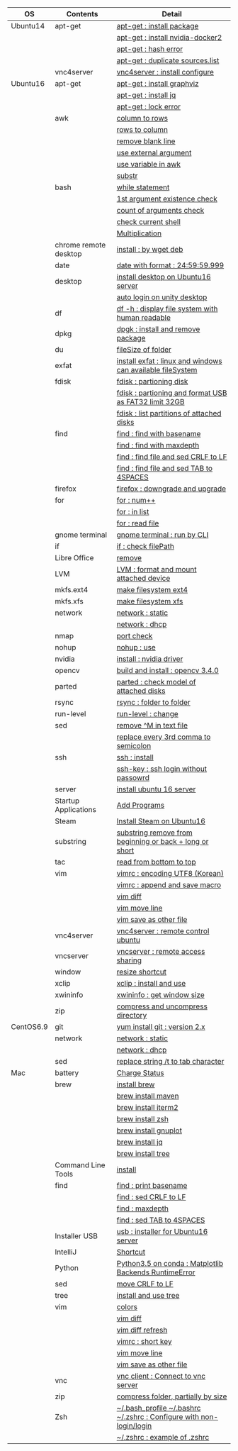 | OS        | Contents              | Detail                                                                                                                          |
|-----------|-----------------------|---------------------------------------------------------------------------------------------------------------------------------|
| Ubuntu14  | apt-get               | [apt-get : install package](01_Ubuntu/01_14.04/01_apt-get/01_apt-get_install.md)                                                |
|           |                       | [apt-get : install nvidia-docker2](01_Ubuntu/01_14.04/01_apt-get/02_install_nvidia_docker_v2.md)                                |
|           |                       | [apt-get : hash error](01_Ubuntu/01_14.04/01_apt-get/03_apt-get_update_hash_sum_error.md)                                       |
|           |                       | [apt-get : duplicate sources.list](01_Ubuntu/01_14.04/01_apt-get/04_apt-get_Duplicate_sources.list.md)                          |
|           | vnc4server            | [vnc4server : install configure](01_Ubuntu/01_14.04/02_vnc4server/01_install_config_vnc4server.md)                              |
| Ubuntu16  | apt-get               | [apt-get : install graphviz](01_Ubuntu/02_16/01_apt-get/01_apt-get_install_graphviz_with_python3.5.md)                          |
|           |                       | [apt-get : install jq](01_Ubuntu/02_16/01_apt-get/02_apt-get_install_jq.md)                                                     |
|           |                       | [apt-get : lock error](01_Ubuntu/02_16/01_apt-get/03_apt-get_lock_error.md)                                                     |
|           | awk                   | [column to rows](01_Ubuntu/02_16/02_awk/01_awk_column_to_rows.md)                                                               | 
|           |                       | [rows to column](01_Ubuntu/02_16/02_awk/02_awk_rows_to_column.md)                                                               |
|           |                       | [remove blank line](01_Ubuntu/02_16/02_awk/03_awk_remove_blank_line.md)                                                         |
|           |                       | [use external argument](01_Ubuntu/02_16/02_awk/04_awk_use_external_argument.md)                                                 |
|           |                       | [use variable in awk](01_Ubuntu/02_16/02_awk/05_awk_use_variable.md)                                                            |
|           |                       | [substr](01_Ubuntu/02_16/02_awk/06_awk_substr.md)                                                                               |
|           | bash                  | [while statement](01_Ubuntu/02_16/03_bash/01_While_Statement.md)                                                                |
|           |                       | [1st argument existence check](01_Ubuntu/02_16/03_bash/02_f_condition_1st_argument_existence_check.md)                          |
|           |                       | [count of arguments check](01_Ubuntu/02_16/03_bash/03_if_condition_count_of_arguments_check.md)                                 |
|           |                       | [check current shell](01_Ubuntu/02_16/03_bash/04_check_current_shell.md)                                                        |
|           |                       | [Multiplication](01_Ubuntu/02_16/03_bash/05_Multiplication_on_Bash.md)                                                          |
|           | chrome remote desktop | [install : by wget deb](01_Ubuntu/02_16/05_chrome_remote_desktop/01_install_chrome_remote_desktop.md)                           |
|           | date                  | [date with format : 24:59:59.999](01_Ubuntu/02_16/06_date/01_date_with_hour_min_sec_nano.md)                                    |
|           | desktop               | [install desktop on Ubuntu16 server](01_Ubuntu/02_16/07_desktop/01_install_desktop_on_Ubuntu16_server.md)                       |
|           |                       | [auto login on unity desktop](01_Ubuntu/02_16/07_desktop/02_auto_login+on_ubuntu16_desktop.md)                                  |
|           | df                    | [df -h : display file system with human readable](01_Ubuntu/02_16/08_df/01_df_with_human_readerble.md)                          |
|           | dpkg                  | [dpgk : install and remove package](01_Ubuntu/02_16/09_dpkg/01_dpkg_install_remove_package.md)                                  |
|           | du                    | [fileSize of folder](01_Ubuntu/02_16/10_du/01_du_file_size_of_folder.md)                                                        |
|           | exfat                 | [install exfat : linux and windows can available fileSystem](01_Ubuntu/02_16/11_exfat/01_install_exfat_on_ubuntu16.md)          |
|           | fdisk                 | [fdisk : partioning disk](01_Ubuntu/02_16/12_fdisk/01_fdisk_partioning_disk.md)                                                 |
|           |                       | [fdisk : partioning and format USB as FAT32 limit 32GB](01_Ubuntu/02_16/12_fdisk/02_format_USB_as_FAT32.md)                     |
|           |                       | [fdisk : list partitions of attached disks](01_Ubuntu/02_16/12_fdisk/03_fdisk_list_disks.md)                                    |
|           | find                  | [find : find with basename](01_Ubuntu/02_16/13_find/01_find_with_basename.md)                                                   |
|           |                       | [find : find with maxdepth](01_Ubuntu/02_16/13_find/02_find_with_maxdepth.md)                                                   |
|           |                       | [find : find file and sed CRLF to LF](01_Ubuntu/02_16/13_find/03_find_and_sed_move_CRLF_to_LF.md)                               |
|           |                       | [find : find file and sed TAB to 4SPACES](01_Ubuntu/02_16/13_find/04_find_and_sed_move_TAB_to_4SPACES.md)                       |
|           | firefox               | [firefox : downgrade and upgrade](01_Ubuntu/02_16/14_firefox/01_firefox_downgrade_57_to_45.md)                                  |
|           | for                   | [for : num++](01_Ubuntu/02_16/15_for_statement/01_for_num++.md)                                                                 |
|           |                       | [for : in list](01_Ubuntu/02_16/15_for_statement/02_for_in_list.md)                                                             |
|           |                       | [for : read file](01_Ubuntu/02_16/15_for_statement/03_for_read_file.md)                                                         |
|           | gnome terminal        | [gnome terminal : run by CLI](01_Ubuntu/02_16/16_gnome_terminal/01_run_gnome_terminal_by_CLI.md)                                |
|           | if                    | [if : check filePath](01_Ubuntu/02_16/17_if/01_if_check_filePath.md)                                                            |
|           | Libre Office          | [remove](01_Ubuntu/02_16/18_LibreOffice/01_remove_LibreOffice.md)                                                               |
|           | LVM                   | [LVM : format and mount attached device](01_Ubuntu/02_16/19_LVM/01_LVM_on_attached_device.md)                                   |
|           | mkfs.ext4             | [make filesystem ext4](01_Ubuntu/02_16/20_mkfs.ext4/01_mkfs.ext4_device.md)                                                     |
|           | mkfs.xfs              | [make filesystem xfs](01_Ubuntu/02_16/21_mkfs.xfs/01_mkfs.xfs_device.md)                                                        |
|           | network               | [network : static](01_Ubuntu/02_16/22_network/01_static/01_configure_static.md)                                                 |
|           |                       | [network : dhcp](01_Ubuntu/02_16/22_network/01_static/01_configure_static.md)                                                   |
|           | nmap                  | [port check](01_Ubuntu/02_16/23_nmap/01_install_use_nmap.md)                                                                    |
|           | nohup                 | [nohup : use](01_Ubuntu/02_16/24_nohup/01_use_nohup.md)                                                                         |
|           | nvidia                | [install : nvidia driver](01_Ubuntu/02_16/25_nvidia/01_install_nvidia_driver.md)                                                |
|           | opencv                | [build and install : opencv 3.4.0](01_Ubuntu/02_16/26_OpenCV/01_Build_OpenCV_3.4_with_opencv_contrib.md)                        |
|           | parted                | [parted : check model of attached disks](01_Ubuntu/02_16/27_parted/01_parted_list.md)                                           |
|           | rsync                 | [rsync : folder to folder](01_Ubuntu/02_16/28_rsync/01_rsync_folder_to_folder.md)                                               |
|           | run-level             | [run-level : change](01_Ubuntu/02_16/29_run-level/01_change_run-level.md)                                                       |
|           | sed                   | [remove \^M in text file](01_Ubuntu/02_16/30_sed/01_remove_^M_with_sed.md)                                                      | 
|           |                       | [replace every 3rd comma to semicolon](01_Ubuntu/02_16/30_sed/02_replace_every_3rd_comma_to_semicolon.md)                       |
|           | ssh                   | [ssh : install](01_Ubuntu/02_16/32_ssh/01_install_ssh.md)                                                                       |
|           |                       | [ssh-key : ssh login without passowrd](01_Ubuntu/02_16/32_ssh/02_add_publicKey_to_server.md)                                    |
|           | server                | [install ubuntu 16 server](01_Ubuntu/02_16/31_server/01_install_ubuntu16_server.md)                                             | 
|           | Startup Applications  | [Add Programs](01_Ubuntu/02_16/33_Startup_Applications/01_add_programs.md)                                                      |
|           | Steam                 | [Install Steam on Ubuntu16](01_Ubuntu/02_16/34_Steam/01_install_Steam_on_ubuntu16.md)                                           |
|           | substring             | [substring remove from beginning or back + long or short](01_Ubuntu/02_16/35_substring/01_substring_remove.md)                  |
|           | tac                   | [read from bottom to top](01_Ubuntu/02_16/36_tac/01_tac.md)                                                                     |
|           | vim                   | [vimrc : encoding UTF8 (Korean)](01_Ubuntu/02_16/37_vim/01_vimrc_encoding_korean.md)                                            |
|           |                       | [vimrc : append and save macro](01_Ubuntu/02_16/37_vim/02_vimrc_append_save_macro.md)                                           |
|           |                       | [vim diff](01_Ubuntu/02_16/37_vim/03_vim_diff.md)                                                                               | 
|           |                       | [vim move line](01_Ubuntu/02_16/37_vim/04_vim_move_line.md)                                                                     | 
|           |                       | [vim save as other file](01_Ubuntu/02_16/37_vim/05_vim_save_as_other_File.md)                                                   | 
|           | vnc4server            | [vnc4server : remote control ubuntu](01_Ubuntu/02_16/38_vnc4server/01_install_config_vnc4server.md)                             |
|           | vncserver             | [vncserver : remote access sharing](01_Ubuntu/02_16/38_vnc4server/02_configure_vncserver_on_ubuntu16_desktop.md)                |
|           | window                | [resize shortcut](01_Ubuntu/02_16/39_window/01_resize_window.md)                                                                |
|           | xclip                 | [xclip : install and use](01_Ubuntu/02_16/40_xclip/01_install_and_use_xclip.md)                                                 |
|           | xwininfo              | [xwininfo : get window size](01_Ubuntu/02_16/41_xwininfo/01_use_xwininfo.md)                                                    |
|           | zip                   | [compress and uncompress directory](01_Ubuntu/02_16/42_zip/01_zip_directory.md)                                                 | 
| CentOS6.9 | git                   | [yum install git : version 2.x](02_CentOS/01_6.9/01_git/01_yum_install_git.md)                                                  |
|           | network               | [network : static](02_CentOS/01_6.9/02_network/01_static.md)                                                                    |
|           |                       | [network : dhcp](02_CentOS/01_6.9/02_network/02_dhcp.md)                                                                        |
|           | sed                   | [replace string /t to tab character](02_CentOS/01_6.9/03_sed/01_sed_string_replace.md)                                          |
| Mac       | battery               | [Charge Status](03_Mac/01_Battery/01_Charge_Status.md)                                                                          |
|           | brew                  | [install brew](03_Mac/02_brew/01_install_brew.md)                                                                               |
|           |                       | [brew install maven](03_Mac/02_brew/02_brew_install_mavern.md)                                                                  |
|           |                       | [brew install iterm2](03_Mac/02_brew/03_brew_install_iterm2.md)                                                                 |
|           |                       | [brew install zsh](03_Mac/02_brew/04_brew_install_zsh.md)                                                                       |
|           |                       | [brew install gnuplot](03_Mac/02_brew/05_brew_install_gnuplot.md)                                                               |
|           |                       | [brew install jq](03_Mac/02_brew/06_brew_install_jq.md)                                                                         |
|           |                       | [brew install tree](03_Mac/02_brew/07_brew_install_tree.md)                                                                     |
|           | Command Line Tools    | [install](03_Mac/03_Command_Line_Tools/01_install_Command_Line_Tools.md)                                                        |
|           | find                  | [find : print basename](03_Mac/04_find/01_find_with_basename.md)                                                                |
|           |                       | [find : sed CRLF to LF](03_Mac/04_find/03_find_and_sed_move_CRLF_to_LF.md)                                                      |
|           |                       | [find : maxdepth](03_Mac/04_find/02_find_with_maxdepth.md)                                                                      |
|           |                       | [find : sed TAB to 4SPACES](03_Mac/04_find/04_find_and_sed_move_TAB_to_4SPACES.md)                                              |
|           | Installer USB         | [usb : installer for Ubuntu16 server](03_Mac/05_installer_usb/01_create_installer_usb_for_ubuntu16_server.md)                   |
|           | IntelliJ              | [Shortcut](03_Mac/06_IntelliJ/01_Shortcuts.md)                                                                                  |
|           | Python                | [Python3.5 on conda : Matplotlib Backends RuntimeError](03_Mac/07_Python/01_with_Conda/01_Matplotlib_backends_RuntimeError.md)  |
|           | sed                   | [move CRLF to LF](03_Mac/08_sed/01_sed_remove_CRLF_to_LF.md)                                                                    |
|           | tree                  | [install and use tree](03_Mac/09_tree/01_install_use_tree_on_mac.md)                                                            |
|           | vim                   | [colors](03_Mac/10_vim/01_vimrc_configure.md)                                                                                   |
|           |                       | [vim diff](03_Mac/10_vim/02_vim_diff.md)                                                                                        |
|           |                       | [vim diff refresh](03_Mac/10_vim/03_vim_diff_refresh.md)                                                                        |
|           |                       | [vimrc : short key](03_Mac/10_vim/04_vimrc.md)                                                                                  |
|           |                       | [vim move line](03_Mac/10_vim/05_vim_move_line.md)                                                                              |
|           |                       | [vim save as other file](03_Mac/10_vim/06_vim_save_as_other_File.md)                                                            |
|           | vnc                   | [vnc client : Connect to vnc server](03_Mac/11_vnc_client/01_use_vnc_client.md)                                                 |
|           | zip                   | [compress folder, partially by size](03_Mac/12_zip/01_use_zip.md)                                                               |
|           | Zsh                   | [~/.bash_profile ~/.bashrc ~/.zshrc : Configure with non-login/login](03_Mac/13_zsh/01_explain_of_bash_profile_bashrc_zshrc.md) |
|           |                       | [~/.zshrc : example of .zshrc](03_Mac/13_zsh/02_example_of_zshrc.md)                                                            |
